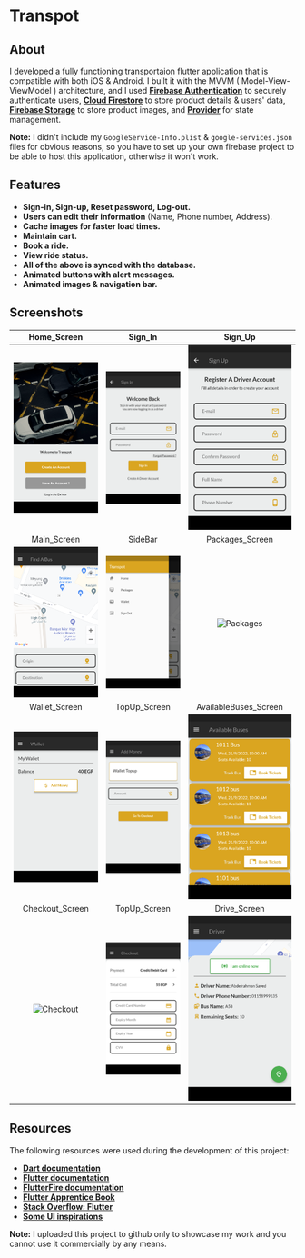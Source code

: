 # Transpot

## About
I developed a fully functioning transportaion flutter application that is compatible with both iOS & Android. I built it with the MVVM
( Model-View-ViewModel ) architecture, and I used [**Firebase Authentication**](https://firebase.google.com/products/auth) to securely authenticate users, [**Cloud Firestore**](https://firebase.google.com/products/firestore) to store product details & users' data, [**Firebase Storage**](https://firebase.google.com/products/storage) to store product images, and [**Provider**](https://pub.dev/packages/provider) for state management.

**Note:** I didn't include my `GoogleService-Info.plist` & `google-services.json` files for obvious reasons, so you have to set up your own firebase project to be able to host this application, otherwise it won't work.

## Features
- **Sign-in, Sign-up, Reset password, Log-out.**
- **Users can edit their information** (Name, Phone number, Address).
- **Cache images for faster load times.**
- **Maintain cart.**
- **Book a ride.**
- **View ride status.**
- **All of the above is synced with the database.**
- **Animated buttons with alert messages.**
- **Animated images & navigation bar.**

## Screenshots
| Home_Screen | Sign_In | Sign_Up |
| :---: | :---: | :---:|
| ![Home](https://github.com/xBodda/Transpot/blob/master/SS/Screenshot_20220921-195418.png) | ![Sign-In](https://github.com/xBodda/Transpot/blob/master/SS/Screenshot_20220921-195555.png) | ![Sign-Up](https://github.com/xBodda/Transpot/blob/master/SS/Screenshot_20220921-195611.png) |
| Main_Screen | SideBar | Packages_Screen |
| ![Main-Screen](https://github.com/xBodda/Transpot/blob/master/SS/Screenshot_20220921-195716.png) | ![Side-Bar](https://github.com/xBodda/Transpot/blob/master/SS/Screenshot_20220921-195733.png) | ![Packages]([https://user-images.githubusercontent.com/32794378/141523046-14edc430-2cfb-4569-bd1b-e0b674248d2d.png](https://github.com/xBodda/Transpot/blob/master/SS/Screenshot_20220921-195757.png)) |
| Wallet_Screen | TopUp_Screen | AvailableBuses_Screen |
| ![Wallet](https://github.com/xBodda/Transpot/blob/master/SS/Screenshot_20220921-195809.png) | ![TopUp](https://github.com/xBodda/Transpot/blob/master/SS/Screenshot_20220921-195824.png) | ![Checkout](https://github.com/xBodda/Transpot/blob/master/SS/Screenshot_20220921-195934.png) |
| Checkout_Screen | TopUp_Screen | Drive_Screen |
| ![Checkout]() | ![Checkout](https://github.com/xBodda/Transpot/blob/master/SS/Screenshot_20220921-195913.png) | ![Checkout](https://github.com/xBodda/Transpot/blob/master/SS/Screenshot_20220921-200122.png) |

## Resources
The following resources were used during the development of this project:
- [**Dart documentation**](https://dart.dev/guides)
- [**Flutter documentation**](https://flutter.dev/docs)
- [**FlutterFire documentation**](https://firebase.flutter.dev/docs/overview)
- [**Flutter Apprentice Book**](https://www.raywenderlich.com/books/flutter-apprentice/v2.0)
- [**Stack Overflow: Flutter**](https://stackoverflow.com/questions/tagged/flutter)
- [**Some UI inspirations**](https://github.com/abuanwar072/E-commerce-Complete-Flutter-UI)

**Note:** I uploaded this project to github only to showcase my work and you cannot use it commercially by any means.
